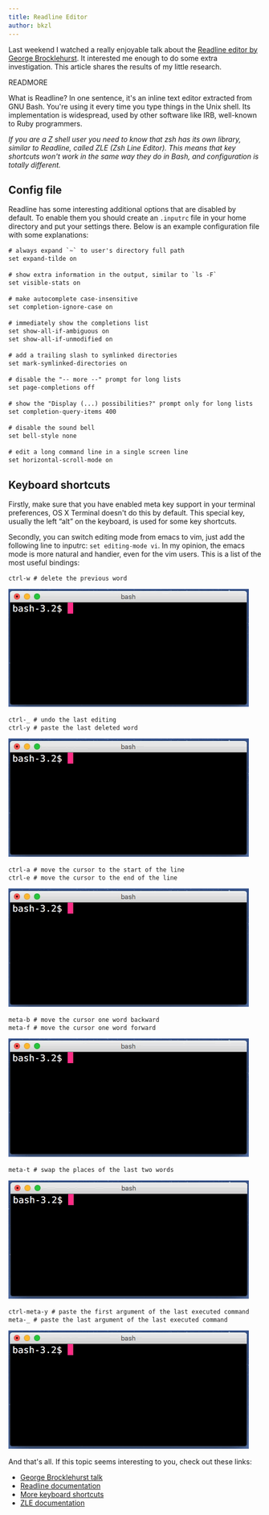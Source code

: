 ```yaml
---
title: Readline Editor
author: bkzl
---
```


Last weekend I watched a really enjoyable talk about the [Readline editor
by George Brocklehurst](https://www.youtube.com/watch?v=MxRTh8wlmJk).
It interested me enough to do some extra investigation.
This article shares the results of my little research.

READMORE

What is Readline? In one sentence, it's an inline text editor extracted from
GNU Bash. You're using it every time you type things in the Unix shell.
Its implementation is widespread, used by other software like IRB, well-known
to Ruby programmers.

*If you are a Z shell user you need to know that zsh has its own library,
similar to Readline, called ZLE (Zsh Line Editor). This means that key
shortcuts won't work in the same way they do in Bash, and configuration
is totally different.*

## Config file

Readline has some interesting additional options that are disabled by default.
To enable them you should create an `.inputrc` file in your home directory and
put your settings there. Below is an example configuration file with
some explanations:

```shell
# always expand `~` to user's directory full path
set expand-tilde on

# show extra information in the output, similar to `ls -F`
set visible-stats on

# make autocomplete case-insensitive
set completion-ignore-case on

# immediately show the completions list
set show-all-if-ambiguous on
set show-all-if-unmodified on

# add a trailing slash to symlinked directories
set mark-symlinked-directories on

# disable the "-- more --" prompt for long lists
set page-completions off

# show the "Display (...) possibilities?" prompt only for long lists
set completion-query-items 400

# disable the sound bell
set bell-style none

# edit a long command line in a single screen line
set horizontal-scroll-mode on
```

## Keyboard shortcuts

Firstly, make sure that you have enabled meta key support in your terminal
preferences, OS X Terminal doesn't do this by default. This special key,
usually the left “alt” on the keyboard, is used for some key shortcuts.

Secondly, you can switch editing mode from emacs to vim, just add the
following line to inputrc: `set editing-mode vi`. In my opinion, the emacs
mode is more natural and handier, even for the vim users. This is a list of the
most useful bindings:

```shell
ctrl-w # delete the previous word
```

![ctrl-w](2015-11-20-readline-editor/ctrl-w.gif)

```shell
ctrl-_ # undo the last editing
ctrl-y # paste the last deleted word
```
![ctrl-y](2015-11-20-readline-editor/ctrl-y.gif)

```shell
ctrl-a # move the cursor to the start of the line
ctrl-e # move the cursor to the end of the line
```

![ctrl-a-ctrl-e](2015-11-20-readline-editor/ctrl-a-ctrl-e.gif)

```shell
meta-b # move the cursor one word backward
meta-f # move the cursor one word forward
```

![meta-b-meta-f](2015-11-20-readline-editor/meta-b-meta-f.gif)

```shell
meta-t # swap the places of the last two words
```

![meta-t](2015-11-20-readline-editor/meta-t.gif)


```shell
ctrl-meta-y # paste the first argument of the last executed command
meta-_ # paste the last argument of the last executed command
```

![ctrl-meta-y](2015-11-20-readline-editor/ctrl-meta-y.gif)

And that's all. If this topic seems interesting to you, check out these links:

- [George Brocklehurst talk](https://www.youtube.com/watch?v=MxRTh8wlmJk)
- [Readline documentation](http://cnswww.cns.cwru.edu/php/chet/readline/rluserman.html)
- [More keyboard shortcuts](http://www.bigsmoke.us/readline/shortcuts)
- [ZLE documentation](http://zsh.sourceforge.net/Doc/Release/Zsh-Line-Editor.html)
